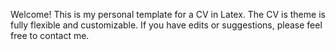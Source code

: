 Welcome! This is my personal template for a CV in Latex. The CV is theme is fully flexible and customizable. If you have edits or suggestions, please feel free to contact me.


